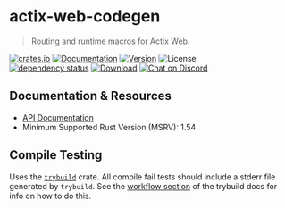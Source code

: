 # actix-web-codegen

> Routing and runtime macros for Actix Web.

[![crates.io](https://img.shields.io/crates/v/actix-web-codegen?label=latest)](https://crates.io/crates/actix-web-codegen)
[![Documentation](https://docs.rs/actix-web-codegen/badge.svg?version=0.5.0)](https://docs.rs/actix-web-codegen/0.5.0)
[![Version](https://img.shields.io/badge/rustc-1.54+-ab6000.svg)](https://blog.rust-lang.org/2021/05/06/Rust-1.54.0.html)
![License](https://img.shields.io/crates/l/actix-web-codegen.svg)
<br />
[![dependency status](https://deps.rs/crate/actix-web-codegen/0.5.0/status.svg)](https://deps.rs/crate/actix-web-codegen/0.5.0)
[![Download](https://img.shields.io/crates/d/actix-web-codegen.svg)](https://crates.io/crates/actix-web-codegen)
[![Chat on Discord](https://img.shields.io/discord/771444961383153695?label=chat&logo=discord)](https://discord.gg/NWpN5mmg3x)

## Documentation & Resources

- [API Documentation](https://docs.rs/actix-web-codegen)
- Minimum Supported Rust Version (MSRV): 1.54

## Compile Testing

Uses the [`trybuild`] crate. All compile fail tests should include a stderr file generated by `trybuild`. See the [workflow section](https://github.com/dtolnay/trybuild#workflow) of the trybuild docs for info on how to do this.

[`trybuild`]: https://github.com/dtolnay/trybuild
